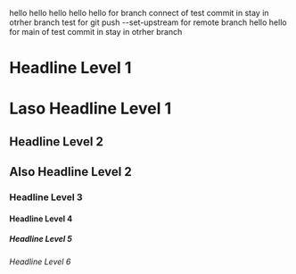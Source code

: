 hello
hello hello
hello hello for branch connect  of test commit in stay in otrher branch
test for git push --set-upstream for remote branch
hello hello for main of test commit in stay in otrher branch

# Headline Level 1
Laso Headline Level 1
=

## Headline Level 2 
Also Headline Level 2
-

### Headline Level 3
#### Headline Level 4
##### Headline Level 5
###### Headline Level 6 

